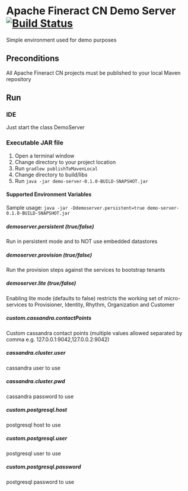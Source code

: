 # Apache Fineract CN Demo Server [![Build Status](https://api.travis-ci.com/apache/fineract-cn-demo-server.svg?branch=develop)](https://travis-ci.com/apache/fineract-cn-demo-server)
Simple environment used for demo purposes

## Preconditions
All Apache Fineract CN projects must be published to your local Maven repository

## Run
### IDE
Just start the class DemoServer

### Executable JAR file
1. Open a terminal window
2. Change directory to your project location
3. Run `gradlew publishToMavenLocal`
4. Change directory to build/libs
5. Run `java -jar demo-server-0.1.0-BUILD-SNAPSHOT.jar`

#### Supported Environment Variables

Sample usage: `java -jar -Ddemoserver.persistent=true demo-server-0.1.0-BUILD-SNAPSHOT.jar`

##### demoserver.persistent (true/false)
Run in persistent mode and to NOT use embedded datastores

##### demoserver.provision (true/false)
Run the provision steps against the services to bootstrap tenants

##### demoserver.lite (true/false)
Enabling lite mode (defaults to false) restricts the working set of micro-services to Provisioner, Identity, Rhythm, Organization and Customer

##### custom.cassandra.contactPoints
Custom cassandra contact points (multiple values allowed separated by comma e.g. 127.0.0.1:9042,127.0.0.2:9042)

##### cassandra.cluster.user
cassandra user to use

##### cassandra.cluster.pwd
cassandra password to use

##### custom.postgresql.host
postgresql host to use

##### custom.postgresql.user
postgresql user to use

##### custom.postgresql.password
postgresql password to use
